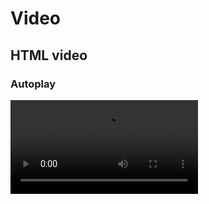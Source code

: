 # Video

## HTML video

### Autoplay

<Video src="https://assets.mixkit.co/videos/preview/mixkit-animation-of-futuristic-devices-99786-large.mp4" autoPlay />

### Controls

<Video src="https://assets.mixkit.co/videos/preview/mixkit-animation-of-futuristic-devices-99786-large.mp4" controls />

## Youtube video

<Video youtube="https://www.youtube.com/watch?v=RZsRgBGfXz0" aspectRatio="16/9" />
